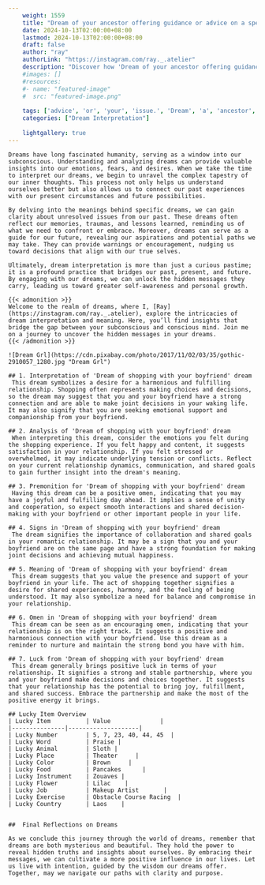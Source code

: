 ```yaml
---
    weight: 1559
    title: "Dream of your ancestor offering guidance or advice on a specific issue."  # Assuming 'title' column exists
    date: 2024-10-13T02:00:00+08:00
    lastmod: 2024-10-13T02:00:00+08:00
    draft: false
    author: "ray"
    authorLink: "https://instagram.com/ray._.atelier"
    description: "Discover how 'Dream of your ancestor offering guidance or advice on a specific issue.' can interpret your future and uncover its significant meanings in your life."
    #images: []
    #resources:
    #- name: "featured-image"
    #  src: "featured-image.png"
    
    tags: ['advice', 'or', 'your', 'issue.', 'Dream', 'a', 'ancestor', 'on', 'specific', 'of', 'offering', 'guidance']
    categories: ["Dream Interpretation"]
    
    lightgallery: true
---
```

    
    Dreams have long fascinated humanity, serving as a window into our subconscious. Understanding and analyzing dreams can provide valuable insights into our emotions, fears, and desires. When we take the time to interpret our dreams, we begin to unravel the complex tapestry of our inner thoughts. This process not only helps us understand ourselves better but also allows us to connect our past experiences with our present circumstances and future possibilities.
    
    By delving into the meanings behind specific dreams, we can gain clarity about unresolved issues from our past. These dreams often reflect our memories, traumas, and lessons learned, reminding us of what we need to confront or embrace. Moreover, dreams can serve as a guide for our future, revealing our aspirations and potential paths we may take. They can provide warnings or encouragement, nudging us toward decisions that align with our true selves.
    
    Ultimately, dream interpretation is more than just a curious pastime; it is a profound practice that bridges our past, present, and future. By engaging with our dreams, we can unlock the hidden messages they carry, leading us toward greater self-awareness and personal growth.
    
    {{< admonition >}}
    Welcome to the realm of dreams, where I, [Ray](https://instagram.com/ray._.atelier), explore the intricacies of dream interpretation and meaning. Here, you’ll find insights that bridge the gap between your subconscious and conscious mind. Join me on a journey to uncover the hidden messages in your dreams.
    {{< /admonition >}}
    
    ![Dream Grl](https://cdn.pixabay.com/photo/2017/11/02/03/35/gothic-2910057_1280.jpg "Dream Grl")
    
    ## 1. Interpretation of 'Dream of shopping with your boyfriend' dream
     This dream symbolizes a desire for a harmonious and fulfilling relationship. Shopping often represents making choices and decisions, so the dream may suggest that you and your boyfriend have a strong connection and are able to make joint decisions in your waking life. It may also signify that you are seeking emotional support and companionship from your boyfriend.
    
    ## 2. Analysis of 'Dream of shopping with your boyfriend' dream
     When interpreting this dream, consider the emotions you felt during the shopping experience. If you felt happy and content, it suggests satisfaction in your relationship. If you felt stressed or overwhelmed, it may indicate underlying tension or conflicts. Reflect on your current relationship dynamics, communication, and shared goals to gain further insight into the dream's meaning.
    
    ## 3. Premonition for 'Dream of shopping with your boyfriend' dream
     Having this dream can be a positive omen, indicating that you may have a joyful and fulfilling day ahead. It implies a sense of unity and cooperation, so expect smooth interactions and shared decision-making with your boyfriend or other important people in your life.
    
    ## 4. Signs in 'Dream of shopping with your boyfriend' dream
     The dream signifies the importance of collaboration and shared goals in your romantic relationship. It may be a sign that you and your boyfriend are on the same page and have a strong foundation for making joint decisions and achieving mutual happiness.
    
    ## 5. Meaning of 'Dream of shopping with your boyfriend' dream
     This dream suggests that you value the presence and support of your boyfriend in your life. The act of shopping together signifies a desire for shared experiences, harmony, and the feeling of being understood. It may also symbolize a need for balance and compromise in your relationship.
    
    ## 6. Omen in 'Dream of shopping with your boyfriend' dream
     This dream can be seen as an encouraging omen, indicating that your relationship is on the right track. It suggests a positive and harmonious connection with your boyfriend. Use this dream as a reminder to nurture and maintain the strong bond you have with him.
    
    ## 7. Luck from 'Dream of shopping with your boyfriend' dream
     This dream generally brings positive luck in terms of your relationship. It signifies a strong and stable partnership, where you and your boyfriend make decisions and choices together. It suggests that your relationship has the potential to bring joy, fulfillment, and shared success. Embrace the partnership and make the most of the positive energy it brings.
    
    ## Lucky Item Overview
    | Lucky Item          | Value              |
    |---------------|--------------------|
    | Lucky Number        | 5, 7, 23, 40, 44, 45  |
    | Lucky Word          | Praise |
    | Lucky Animal        | Sloth |
    | Lucky Place         | Theater     |
    | Lucky Color         | Brown     |
    | Lucky Food          | Pancakes      |
    | Lucky Instrument    | Zouaves |
    | Lucky Flower        | Lilac    |
    | Lucky Job           | Makeup Artist       |
    | Lucky Exercise      | Obstacle Course Racing  |
    | Lucky Country       | Laos    |
    
    
    ##  Final Reflections on Dreams
    
    As we conclude this journey through the world of dreams, remember that dreams are both mysterious and beautiful. They hold the power to reveal hidden truths and insights about ourselves. By embracing their messages, we can cultivate a more positive influence in our lives. Let us live with intention, guided by the wisdom our dreams offer. Together, may we navigate our paths with clarity and purpose.
    